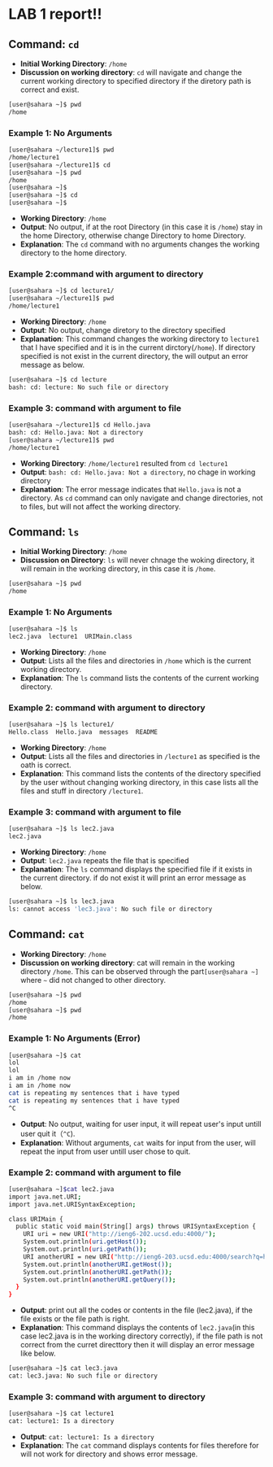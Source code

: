 # LAB 1 report!!


## Command: `cd` 
- **Initial Working Directory**: `/home`
- **Discussion on working directory**: `cd` will navigate and change the current working directory to specified directory if the diretory path is correct and exist.
  
```bash
[user@sahara ~]$ pwd
/home
```
### Example 1: No Arguments
```bash
[user@sahara ~/lecture1]$ pwd
/home/lecture1
[user@sahara ~/lecture1]$ cd
[user@sahara ~]$ pwd
/home
[user@sahara ~]$ 
[user@sahara ~]$ cd
[user@sahara ~]$ 
```

- **Working Directory**: `/home`
- **Output**: No output, if at the root Directory (in this case it is `/home`) stay in the home Directory, otherwise change Directory to home Directory.
- **Explanation**: The `cd` command with no arguments changes the working directory to the home directory.

### Example 2:command with argument to directory
```bash
[user@sahara ~]$ cd lecture1/
[user@sahara ~/lecture1]$ pwd
/home/lecture1
```
- **Working Directory**: `/home`
- **Output**: No output, change diretory to the directory specified 
- **Explanation**: This command changes the working directory to `lecture1` that I have specified and it is in the current dirctory(`/home`). If directory specified is not exist in the current directory, the will output an error message as below.
```bash
[user@sahara ~]$ cd lecture
bash: cd: lecture: No such file or directory
```

  
### Example 3: command with argument to file
```bash
[user@sahara ~/lecture1]$ cd Hello.java
bash: cd: Hello.java: Not a directory
[user@sahara ~/lecture1]$ pwd
/home/lecture1
```
- **Working Directory**: `/home/lecture1` resulted from `cd lecture1`
- **Output**: `bash: cd: Hello.java: Not a directory`, no chage in working directory
- **Explanation**: The error message indicates that `Hello.java` is not a directory. As `cd` command can only navigate and change directories, not to files, but will not affect the working directory.




## Command: `ls` 
- **Initial Working Directory**: `/home`
- **Discussion on Directory**: `ls` will never chnage the woking directory, it will remain in the working directory, in this case it is `/home`.
```bash
[user@sahara ~]$ pwd
/home
```
### Example 1: No Arguments
```bash
[user@sahara ~]$ ls
lec2.java  lecture1  URIMain.class
```
- **Working Directory**: `/home`
- **Output**: Lists all the files and directories in `/home` which is the current working directory.
- **Explanation**: The `ls` command lists the contents of the current working directory. 

### Example 2: command with argument to directory
```bash
[user@sahara ~]$ ls lecture1/
Hello.class  Hello.java  messages  README
```
- **Working Directory**: `/home`
- **Output**: Lists all the files and directories in `/lecture1` as specified is the oath is correct.
- **Explanation**: This command lists the contents of the directory specified by the user without changing working directory, in this case lists all the files and stuff in directory `/lecture1`.

### Example 3: command with argument to file
```bash
[user@sahara ~]$ ls lec2.java 
lec2.java
```
- **Working Directory**: `/home`
- **Output**: `lec2.java` repeats the file that is specified
- **Explanation**: The `ls` command displays the specified file if it exists in the current directory. if do not exist it will print an error message as below.
```bash
[user@sahara ~]$ ls lec3.java 
ls: cannot access 'lec3.java': No such file or directory
```


## Command: `cat` 

- **Working Directory**: `/home`
- **Discussion on working directory**: cat will remain in the working directory `/home`. This can be observed through the part`[user@sahara ~]` where `~` did not changed to other directory.  
```bash
[user@sahara ~]$ pwd
/home
[user@sahara ~]$ pwd 
/home
```

### Example 1: No Arguments (Error)
```bash
[user@sahara ~]$ cat
lol
lol
i am in /home now          
i am in /home now
cat is repeating my sentences that i have typed
cat is repeating my sentences that i have typed
^C
```
- **Output**: No output, waiting for user input, it will repeat user's input untill user quit it（`^C`).
- **Explanation**: Without arguments, `cat` waits for input from the user, will repeat the input from user untill user chose to quit.


### Example 2: command with argument to file
```bash
[user@sahara ~]$cat lec2.java
import java.net.URI;
import java.net.URISyntaxException;

class URIMain {
  public static void main(String[] args) throws URISyntaxException {
    URI uri = new URI("http://ieng6-202.ucsd.edu:4000/");
    System.out.println(uri.getHost());
    System.out.println(uri.getPath());
    URI anotherURI = new URI("http://ieng6-203.ucsd.edu:4000/search?q=hello");
    System.out.println(anotherURI.getHost());
    System.out.println(anotherURI.getPath());
    System.out.println(anotherURI.getQuery());
  }
}
```

- **Output**: print out all the codes or contents in the file (lec2.java), if the file exists or the file path is right.
- **Explanation**: This command displays the contents of `lec2.java`(in this case lec2.java is in the working directory correctly), if the file path is not correct from the curret directtory then it will display an error message like below.
```bash
[user@sahara ~]$ cat lec3.java
cat: lec3.java: No such file or directory
```

### Example 3: command with argument to directory
```bash
[user@sahara ~]$ cat lecture1
cat: lecture1: Is a directory
```
- **Output**: `cat: lecture1: Is a directory`
- **Explanation**: The `cat` command displays contents for files therefore for will not work for directory and shows error message.



